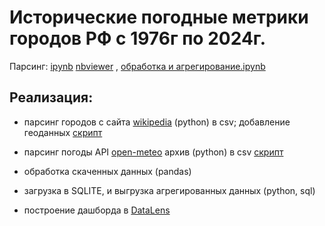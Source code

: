 # Исторические погодные метрики городов РФ с 1976г по 2024г.
Парсинг: 
[ipynb](https://github.com/Ekaterina-Smurova/pet-projects/blob/main/meteo/cities.ipynb) 
[nbviewer](https://nbviewer.org/github/Ekaterina-Smurova/pet-projects/blob/main/meteo/cities.ipynb)
, [обработка и агрегирование.ipynb](https://github.com/Ekaterina-Smurova/pet-projects/blob/main/meteo/weather_cities.ipynb)
## Реализация:  
- парсинг городов с сайта [wikipedia](https://ru.wikipedia.org/wiki/%D0%A1%D0%BF%D0%B8%D1%81%D0%BE%D0%BA_%D0%B3%D0%BE%D1%80%D0%BE%D0%B4%D0%BE%D0%B2_%D0%A0%D0%BE%D1%81%D1%81%D0%B8%D0%B8) (python) в csv; добавление геоданных [скрипт](https://github.com/Ekaterina-Smurova/pet-projects/blob/main/meteo/city_csv.py)

- парсинг погоды API [open-meteo](https://archive-api.open-meteo.com/v1/archive) архив (python) в csv [скрипт](https://github.com/Ekaterina-Smurova/pet-projects/blob/main/meteo/download_weather_archive.py)

- обработка скаченных данных (pandas) 

- загрузка в SQLITE, и выгрузка агрегированных данных (python, sql) 

- построение дашборда в [DataLens](https://datalens.yandex/8vdawcfrz9rat) 
